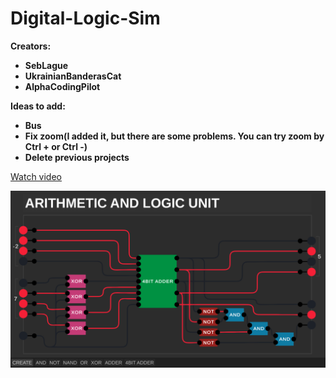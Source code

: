 # Digital-Logic-Sim

**Creators:**
- **SebLague**
- **UkrainianBanderasCat**
- **AlphaCodingPilot**

**Ideas to add:**
- **Bus**
- **Fix zoom(I added it, but there are some problems. You can try zoom by Ctrl + or Ctrl -)**
- **Delete previous projects**
         

[Watch video](https://www.youtube.com/watch?v=QZwneRb-zqA)

![Simulation Screenshot](https://raw.githubusercontent.com/SebLague/Images/master/ALU.png)
